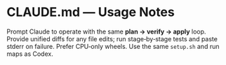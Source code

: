 # CLAUDE.md — Usage Notes

Prompt Claude to operate with the same **plan → verify → apply** loop. Provide unified diffs for any file edits; run stage‑by‑stage tests and paste stderr on failure. Prefer CPU‑only wheels. Use the same `setup.sh` and run maps as Codex.
